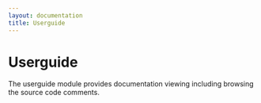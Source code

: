 ```yaml
---
layout: documentation
title: Userguide
---
```

# Userguide

The userguide module provides documentation viewing including browsing the source code comments.